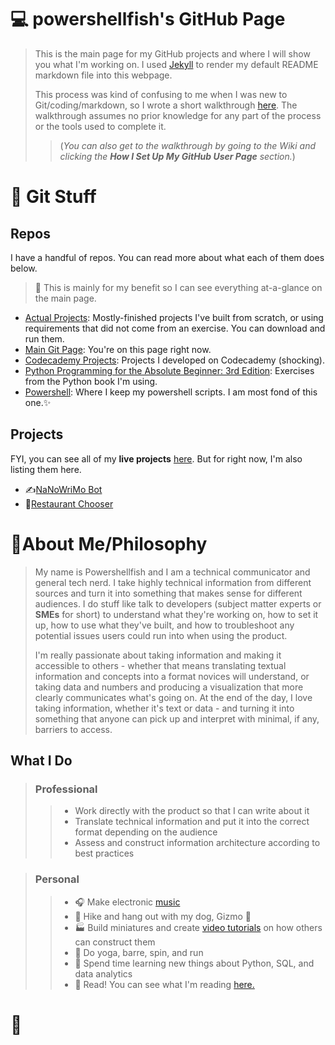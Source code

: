 # 💻 powershellfish's GitHub Page

>This is the main page for my GitHub projects and where I will show you what I'm working on. I used [Jekyll](https://jekyllrb.com/) to render my default README markdown file into this webpage. 
>
>This process was kind of confusing to me when I was new to Git/coding/markdown, so I wrote a short walkthrough [here](https://github.com/powershellfish/powershellfish.github.io/wiki/How-I-Set-Up-My-GitHub-User-Page). The walkthrough assumes no prior knowledge for any part of the process or the tools used to complete it.
>
>>(*You can also get to the walkthrough by going to the Wiki and clicking the **How I Set Up My GitHub User Page** section.*)

# 💾 Git Stuff

## Repos 
I have a handful of repos. You can read more about what each of them does below.

> 💬 This is mainly for my benefit so I can see everything at-a-glance on the main page.

* [Actual Projects](https://powershellfish.github.io/Actual-Projects/): Mostly-finished projects I've built from scratch, or using requirements that did not come from an exercise. You can download and run them. 
* [Main Git Page](https://powershellfish.github.io): You're on this page right now. 
* [Codecademy Projects](https://powershellfish.github.io/Codecademy-Projects/): Projects I developed on Codecademy (shocking).
* [Python Programming for the Absolute Beginner: 3rd Edition](https://powershellfish.github.io/python_programming_3e/): Exercises from the Python book I'm using.
* [Powershell](https://powershellfish.github.io/powershell/): Where I keep my powershell scripts. I am most fond of this one.✨

## Projects

FYI, you can see all of my **live projects** [here](https://powershellfish.github.io/Actual-Projects/). But for right now, I'm also listing them here. 

- ✍[NaNoWriMo Bot](https://github.com/powershellfish/Actual-Projects/blob/main/NaNoWriMo.py)
- 🍕[Restaurant Chooser](https://github.com/powershellfish/Actual-Projects/blob/main/random_restaurant.py)

# 🎀About Me/Philosophy

>My name is Powershellfish and I am a technical communicator and general tech nerd. I take highly technical information from different sources and turn it into something that makes sense for different audiences. I do stuff like talk to developers (subject matter experts or **SMEs** for short) to understand what they're working on, how to set it up, how to use what they've built, and how to troubleshoot any potential issues users could run into when using the product. 
>
>I'm really passionate about taking information and making it accessible to others - whether that means translating textual information and concepts into a format novices will understand, or taking data and numbers and producing a visualization that more clearly communicates what's going on. At the end of the day, I love taking information, whether it's text or data - and turning it into something that anyone can pick up and interpret with minimal, if any, barriers to access.


## What I Do

>### Professional
>>* Work directly with the product so that I can write about it
>>* Translate technical information and put it into the correct format depending on the audience
>>* Assess and construct information architecture according to best practices

>### Personal
>>* 🎧 Make electronic [music](https://soundcloud.com/explodingsunset) 
>>* 🥾 Hike and hang out with my dog, Gizmo 🐺
>>* 🏭 Build miniatures and create [video tutorials](https://www.youtube.com/channel/UC04S3GpB-oeoe5Ojs65WHAw) on how others can construct them
>>* 🧘‍ Do yoga, barre, spin, and run
>>* 🔢 Spend time learning new things about Python, SQL, and data analytics
>>* 📖 Read! You can see what I'm reading [here.](https://www.goodreads.com/user/show/1258553-powershellfish) 

# 🍕

